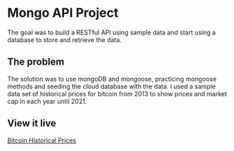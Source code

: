 # Mongo API Project

 The goal was to build a RESTful API using sample data and start using a database to store and retrieve the data.

## The problem

The solution was to use mongoDB and mongoose, practicing mongoose methods and seeding the cloud database with the data. I used a sample data set of historical prices for bitcoin from 2013 to show prices and market cap in each year until 2021. 

## View it live

[Bitcoin Historical Prices](https://btc-historicals.herokuapp.com/)
